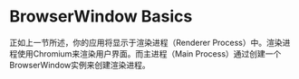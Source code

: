 # BrowserWindow Basics
正如上一节所述，你的应用将显示于渲染进程（Renderer Process）中。渲染进程使用Chromium来渲染用户界面。而主进程（Main Process）通过创建一个BrowserWindow实例来创建渲染进程。